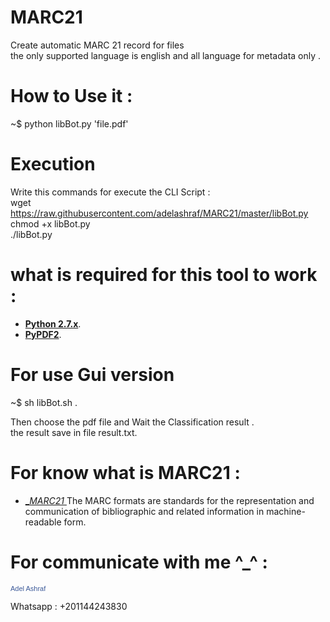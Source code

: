 # MARC21
Create automatic MARC 21 record for files  
the only supported language is english and all language for metadata only .
# How to Use it :
~$ python libBot.py 'file.pdf' 
# Execution
Write this commands for execute the CLI Script :   
wget https://raw.githubusercontent.com/adelashraf/MARC21/master/libBot.py    
chmod +x libBot.py   
./libBot.py   
# what is required for this tool to work :
* [__Python 2.7.x__](http://python.org/getit/).
* [__PyPDF2__](https://github.com/mstamy2/PyPDF2).

# For use Gui version 
~$ sh libBot.sh .   
   
Then choose the pdf file and Wait the Classification result .  
the result save in file result.txt.   

# For know what is MARC21 :
* [ __MARC21_ ](http://www.loc.gov/marc/)
The MARC formats are standards for the representation and communication of bibliographic and related information in machine-readable form.

# For communicate with me ^_^ :
<a href="https://www.facebook.com/adeltttttt" title="Adel Ashraf" style="font-family: &quot;lucida grande&quot;,tahoma,verdana,arial,sans-serif; font-size: 11px; font-variant: normal; font-style: normal; font-weight: normal; color: #3B5998; text-decoration: none;" target="_TOP">Adel Ashraf</a><br /><a href="https://www.facebook.com/adeltttttt" title="Adel Ashraf" target="_TOP"><img class="img" src="https://badge.facebook.com/badge/100002249472425.1808.149278868.png" style="border: 0px;" alt="" /></a>

Whatsapp : +201144243830
